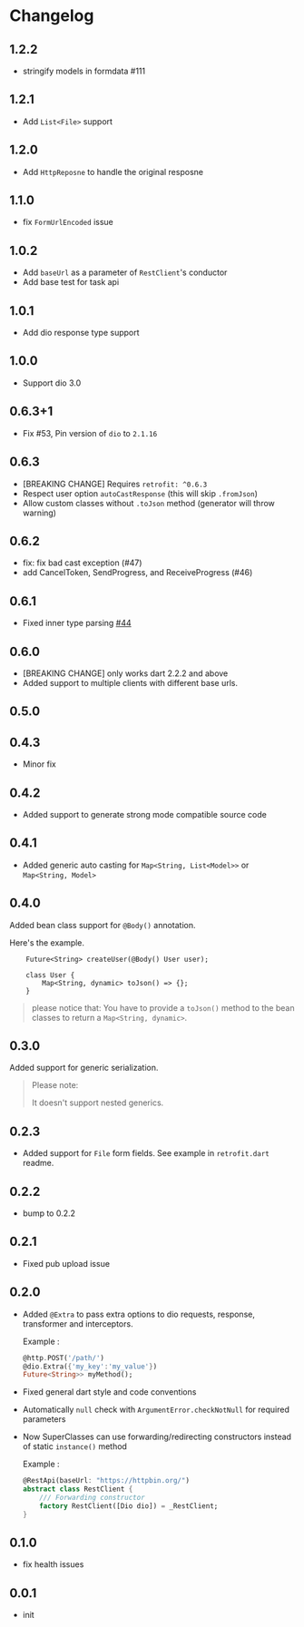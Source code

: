 # Changelog

## 1.2.2

- stringify models in formdata  #111

## 1.2.1

- Add `List<File>` support

## 1.2.0

- Add `HttpReposne` to handle the original resposne

## 1.1.0

- fix `FormUrlEncoded` issue

## 1.0.2

- Add `baseUrl` as a parameter of `RestClient`'s conductor
- Add base test for task api

## 1.0.1

- Add dio response type support

## 1.0.0

- Support dio 3.0

## 0.6.3+1

- Fix #53, Pin version of `dio` to `2.1.16`

## 0.6.3

- [BREAKING CHANGE] Requires `retrofit: ^0.6.3`
- Respect user option `autoCastResponse` (this will skip `.fromJson`)
- Allow custom classes without `.toJson` method (generator will throw warning)

## 0.6.2

- fix: fix bad cast exception (#47)
- add CancelToken, SendProgress, and ReceiveProgress (#46)

## 0.6.1

- Fixed inner type parsing [#44](https://github.com/trevorwang/retrofit.dart/issues/44)

## 0.6.0

- [BREAKING CHANGE] only works dart 2.2.2 and above
- Added support to multiple clients with different base urls.

## 0.5.0

## 0.4.3

- Minor fix

## 0.4.2

- Added support to generate strong mode compatible source code

## 0.4.1

- Added generic auto casting for `Map<String, List<Model>>` or `Map<String, Model>`

## 0.4.0

Added bean class support for `@Body()` annotation.

Here's the example.

```
    Future<String> createUser(@Body() User user);
```

```
    class User {
        Map<String, dynamic> toJson() => {};
    }
```

> please notice that:
> You have to provide a `toJson()` method to the bean classes to return a `Map<String, dynamic>`.

## 0.3.0

Added support for generic serialization.

> Please note:
>
> It doesn't support nested generics.

## 0.2.3

- Added support for `File` form fields. See example in `retrofit.dart` readme.

## 0.2.2

- bump to 0.2.2

## 0.2.1

- Fixed pub upload issue

## 0.2.0

- Added `@Extra` to pass extra options to dio requests, response, transformer and interceptors.

  Example :

  ```dart
  @http.POST('/path/')
  @dio.Extra({'my_key':'my_value'})
  Future<String>> myMethod();
  ```

- Fixed general dart style and code conventions

- Automatically `null` check with `ArgumentError.checkNotNull` for required parameters

- Now SuperClasses can use forwarding/redirecting constructors instead of static `instance()` method

  Example :

  ```dart
  @RestApi(baseUrl: "https://httpbin.org/")
  abstract class RestClient {
      /// Forwarding constructor
      factory RestClient([Dio dio]) = _RestClient;
  }
  ```

## 0.1.0

- fix health issues

## 0.0.1

- init
